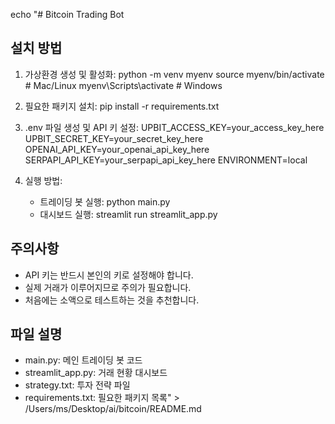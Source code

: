 echo "# Bitcoin Trading Bot

## 설치 방법
1. 가상환경 생성 및 활성화:
   python -m venv myenv
   source myenv/bin/activate  # Mac/Linux
   myenv\\Scripts\\activate  # Windows

2. 필요한 패키지 설치:
   pip install -r requirements.txt

3. .env 파일 생성 및 API 키 설정:
   UPBIT_ACCESS_KEY=your_access_key_here
   UPBIT_SECRET_KEY=your_secret_key_here
   OPENAI_API_KEY=your_openai_api_key_here
   SERPAPI_API_KEY=your_serpapi_api_key_here
   ENVIRONMENT=local

4. 실행 방법:
   - 트레이딩 봇 실행: python main.py
   - 대시보드 실행: streamlit run streamlit_app.py

## 주의사항
- API 키는 반드시 본인의 키로 설정해야 합니다.
- 실제 거래가 이루어지므로 주의가 필요합니다.
- 처음에는 소액으로 테스트하는 것을 추천합니다.

## 파일 설명
- main.py: 메인 트레이딩 봇 코드
- streamlit_app.py: 거래 현황 대시보드
- strategy.txt: 투자 전략 파일
- requirements.txt: 필요한 패키지 목록" > /Users/ms/Desktop/ai/bitcoin/README.md